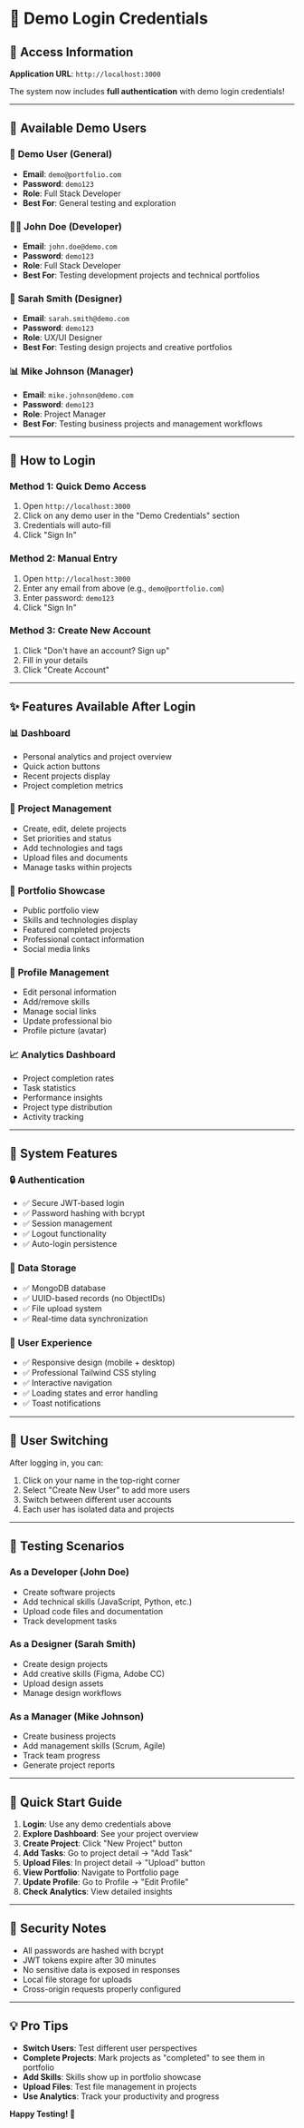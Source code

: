 # 🔐 Demo Login Credentials

## 🎯 **Access Information**

**Application URL**: `http://localhost:3000`

The system now includes **full authentication** with demo login credentials!

---

## 👥 **Available Demo Users**

### 🔵 **Demo User** (General)
- **Email**: `demo@portfolio.com`
- **Password**: `demo123`
- **Role**: Full Stack Developer
- **Best For**: General testing and exploration

### 👨‍💻 **John Doe** (Developer)
- **Email**: `john.doe@demo.com`
- **Password**: `demo123`
- **Role**: Full Stack Developer  
- **Best For**: Testing development projects and technical portfolios

### 🎨 **Sarah Smith** (Designer)
- **Email**: `sarah.smith@demo.com`
- **Password**: `demo123`
- **Role**: UX/UI Designer
- **Best For**: Testing design projects and creative portfolios

### 📊 **Mike Johnson** (Manager)
- **Email**: `mike.johnson@demo.com`
- **Password**: `demo123`
- **Role**: Project Manager
- **Best For**: Testing business projects and management workflows

---

## 🚀 **How to Login**

### **Method 1: Quick Demo Access**
1. Open `http://localhost:3000`
2. Click on any demo user in the "Demo Credentials" section
3. Credentials will auto-fill
4. Click "Sign In"

### **Method 2: Manual Entry**
1. Open `http://localhost:3000`
2. Enter any email from above (e.g., `demo@portfolio.com`)
3. Enter password: `demo123`
4. Click "Sign In"

### **Method 3: Create New Account**
1. Click "Don't have an account? Sign up"
2. Fill in your details
3. Click "Create Account"

---

## ✨ **Features Available After Login**

### 📊 **Dashboard**
- Personal analytics and project overview
- Quick action buttons
- Recent projects display
- Project completion metrics

### 📁 **Project Management**
- Create, edit, delete projects
- Set priorities and status
- Add technologies and tags
- Upload files and documents
- Manage tasks within projects

### 🎨 **Portfolio Showcase**
- Public portfolio view
- Skills and technologies display
- Featured completed projects
- Professional contact information
- Social media links

### 👤 **Profile Management**
- Edit personal information
- Add/remove skills
- Manage social links
- Update professional bio
- Profile picture (avatar)

### 📈 **Analytics Dashboard**
- Project completion rates
- Task statistics
- Performance insights
- Project type distribution
- Activity tracking

---

## 🔧 **System Features**

### 🔒 **Authentication**
- ✅ Secure JWT-based login
- ✅ Password hashing with bcrypt
- ✅ Session management
- ✅ Logout functionality
- ✅ Auto-login persistence

### 💾 **Data Storage**
- ✅ MongoDB database
- ✅ UUID-based records (no ObjectIDs)
- ✅ File upload system
- ✅ Real-time data synchronization

### 🎨 **User Experience**
- ✅ Responsive design (mobile + desktop)
- ✅ Professional Tailwind CSS styling
- ✅ Interactive navigation
- ✅ Loading states and error handling
- ✅ Toast notifications

---

## 🔄 **User Switching**

After logging in, you can:
1. Click on your name in the top-right corner
2. Select "Create New User" to add more users
3. Switch between different user accounts
4. Each user has isolated data and projects

---

## 🎯 **Testing Scenarios**

### **As a Developer (John Doe)**
- Create software projects
- Add technical skills (JavaScript, Python, etc.)
- Upload code files and documentation
- Track development tasks

### **As a Designer (Sarah Smith)**
- Create design projects
- Add creative skills (Figma, Adobe CC)
- Upload design assets
- Manage design workflows

### **As a Manager (Mike Johnson)**
- Create business projects
- Add management skills (Scrum, Agile)
- Track team progress
- Generate project reports

---

## 🚀 **Quick Start Guide**

1. **Login**: Use any demo credentials above
2. **Explore Dashboard**: See your project overview
3. **Create Project**: Click "New Project" button
4. **Add Tasks**: Go to project detail → "Add Task"
5. **Upload Files**: In project detail → "Upload" button
6. **View Portfolio**: Navigate to Portfolio page
7. **Update Profile**: Go to Profile → "Edit Profile"
8. **Check Analytics**: View detailed insights

---

## 🔐 **Security Notes**

- All passwords are hashed with bcrypt
- JWT tokens expire after 30 minutes
- No sensitive data is exposed in responses
- Local file storage for uploads
- Cross-origin requests properly configured

---

## 💡 **Pro Tips**

- **Switch Users**: Test different user perspectives
- **Complete Projects**: Mark projects as "completed" to see them in portfolio
- **Add Skills**: Skills show up in portfolio showcase
- **Upload Files**: Test file management in projects
- **Use Analytics**: Track your productivity and progress

**Happy Testing! 🎉**